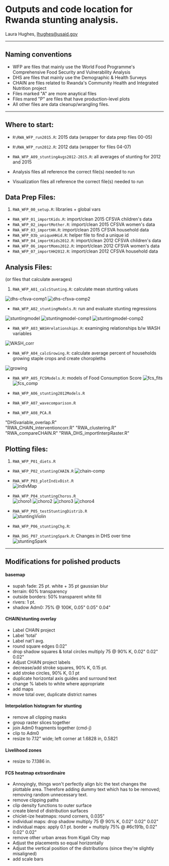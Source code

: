 # Outputs and code location for Rwanda stunting analysis.
Laura Hughes, lhughes@usaid.gov


---

## Naming conventions
* WFP are files that mainly use the World Food Programme's Comprehensive Food Security and Vulnerability Analysis
* DHS are files that mainly use the Demographic & Health Surveys
* CHAIN are files related to Rwanda's Community Health and Integrated Nutrition project
* Files marked "A" are more anaytical files
* Files mared "P" are files that have production-level plots
* All other files are data cleanup/wrangling files.

---

## Where to start:
* `R\RWA_WFP_run2015.R`: 2015 data (wrapper for data prep files 00-05)
* `R\RWA_WFP_run2012.R`: 2012 data (wrapper for files 04-07)

* `RWA_WFP_A09_stuntingAvgs2012-2015.R`: all averages of stunting for 2012 and 2015

* Analysis files all reference the correct file(s) needed to run
* Visualization files all reference the correct file(s) needed to run

## Data Prep Files:
1. `RWA_WFP_00_setup.R`: libraries + global vars
* `RWA_WFP_01_importKids.R`: import/clean 2015 CFSVA children's data             
* `RWA_WFP_02_importMother.R`: import/clean 2015 CFSVA women's data          
* `RWA_WFP_03_importHH.R`: import/clean 2015 CFSVA household data               
* `RWA_WFP_03b_uniqueHHid.R`: helper file to find a unique id       
* `RWA_WFP_04_importKids2012.R`: import/clean 2012 CFSVA children's data          
* `RWA_WFP_06_importMoms2012.R`: import/clean 2012 CFSVA women's data          
* `RWA_WFP_07_importHH2012.R`: import/clean 2012 CFSVA household data 

## Analysis Files:
(or files that calculate averages)

1. `RWA_WFP_A01_calcStunting.R`: calculate mean stunting values

![dhs-cfsva-comp1](/exported_img/DHS-CFSVA_dist.png)
![dhs-cfsva-comp2](/exported_img/DHS-CFSVA_lz.png)

* `RWA_WFP_A02_stuntingModels.R`: run and evaluate stunting regressions  

![stuntingmodel](/exported_img/stunting_model.png)
![stuntingmodel-comp1](/exported_img/stuntingmodel_comp.png)
![stuntingmodel-comp2](/exported_img/stuntingmodel_compAll.png)

* `RWA_WFP_A03_WASHrelationships.R`: examinging relationships b/w WASH variables

![WASH_corr](/exported_img/WASH_corr.png)

* `RWA_WFP_A04_calcGrowing.R`: calculate average percent of households growing staple crops and create choropleths

![growing](/exported_img/growing.png)

* `RWA_WFP_A05_FCSModels.R`: models of Food Consumption Score
![fcs_fits](/exported_img/fcs_fits.png)
![fcs_comp](/exported_img/fcs_fits_kids.png)

* `RWA_WFP_A06_stunting2012Models.R`   
* `RWA_WFP_A07_wavecomparison.R`        
* `RWA_WFP_A08_PCA.R`   
                       
"DHSvariable_overlap.R"              
"RWA_CHAIN_interventioncorr.R"        "RWA_clustering.R"                   
"RWA_compareCHAIN.R"                  "RWA_DHS_importInterpRaster.R"       
        
         
## Plotting files:               

1. `RWA_WFP_P01_diets.R`                 

* `RWA_WFP_P02_stuntingCHAIN.R` 
![chain-comp](/exported_img/RWA_02_CHAIN_stunting_dhs.png)

* `RWA_WFP_P03_plotIndivDist.R`         
![indivMap](/exported_img/indivmap.png)

* `RWA_WFP_P04_stuntingChoros.R`       
![choro1](/exported_img/choro_stunting_wfp_lz.png)
![choro2](/exported_img/choro_stunting_dhs_lz.png)
![choro3](/exported_img/choro_stunting_wfp_dist.png)
![choro4](/exported_img/choro_stunting_dhs_dist.png)

* `RWA_WFP_P05_testStuntingDistrib.R`   
![stuntingViolin](/exported_img/violin.png)

* `RWA_WFP_P06_stuntingChg.R`: 

* `RWA_DHS_P07_stuntingSpark.R`: Changes in DHS over time
![stuntingSpark](/exported_img/DHS_stunting_spark.png)


---

## Modifications for polished products

#### basemap
* supah fade: 25 pt. white + 35 pt gaussian blur
* terrain: 60% transparency
* outside borders: 50% transparent white fill
* rivers: 1 pt.
* shadow Adm0: 75% @ 100K, 0.05" 0.05" 0.04"

#### CHAIN/stunting overlay
* Label CHAIN project
* Label 'total'
* Label nat'l avg.
* round square edges 0.02"
* drop shadow squares & total circles multiply 75 @ 90% K, 0.02" 0.02" 0.02"
* Adjust CHAIN project labels
* decrease/add stroke squares, 90% K, 0.15 pt.
* add stroke circles, 90% K, 0.1 pt
* duplicate horizontal axis guides and surround text
* change % labels to white where appropriate
* add maps
* move total over, duplicate district names

#### Interpolation histogram for stunting
* remove all clipping masks
* group raster slices together
* join Adm0 fragments together (cmd-j)
* clip to Adm0
* resize to 7.12" wide; left corner at 1.6828 in, 0.5821

#### Livelihood zones
* resize to 7.1386 in.


#### FCS heatmap extraordinaire
* Annoyingly, things won't perfectly align b/c the text changes the plottable area.  Therefore adding dummy text which has to be removed; removing random unnecessary text.
* remove clipping paths
* clip density functions to outer surface
* create blend of distribution surfaces
* chiclet-ize heatmaps: round corners, 0.035"
* individual maps: drop shadow multiply 75 @ 90% K, 0.02" 0.02" 0.02"
* individual maps: apply 0.1 pt. border + multiply 75% @ #6c191b, 0.02" 0.02" 0.02"
* remove other urban areas from Kigali City map
* Adjust the placements so equal horizontally
* Adjust the vertical position of the distributions (since they're slightly misaligned)
* add scale bars
